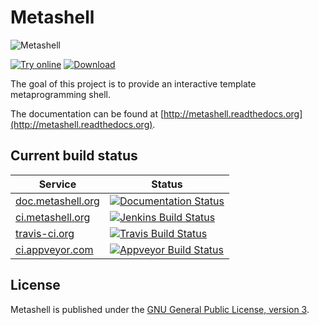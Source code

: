 # Metashell

![](https://raw.githubusercontent.com/sabel83/metashell/master/docs/img/metashell.png "Metashell")

[![Try online](https://raw.githubusercontent.com/sabel83/metashell/master/docs/img/try_online.png "Try online")](http://abel.web.elte.hu/shell/metashell)
[![Download](https://raw.githubusercontent.com/sabel83/metashell/master/docs/img/download.png "Download")](http://metashell.readthedocs.org/en/latest/getting_metashell/installers/#version-210)

The goal of this project is to provide an interactive template metaprogramming
shell.

The documentation can be found at
[http://metashell.readthedocs.org](http://metashell.readthedocs.org).

## Current build status

Service | Status
--- | ---
[doc.metashell.org](http://doc.metashell.org/) | [![Documentation Status](https://readthedocs.org/projects/metashell/badge/?version=latest "Documentation Status")](http://metashell.readthedocs.org/en/latest/?badge=latest) |
[ci.metashell.org](http://ci.metashell.org) | [![Jenkins Build Status](http://ci.metashell.org/job/metashell-master-flow/badge/icon)](http://ci.metashell.org/job/metashell-master-flow) |
[travis-ci.org](https://travis-ci.org/sabel83/metashell) | [![Travis Build Status](https://travis-ci.org/sabel83/metashell.svg?branch=master "Build Status")](https://travis-ci.org/sabel83/metashell) |
[ci.appveyor.com](https://ci.appveyor.com/project/sabel83/) | [![Appveyor Build Status](https://ci.appveyor.com/api/projects/status/2t30o2h0kieh2ovm/branch/master?svg=true)](https://ci.appveyor.com/project/sabel83/metashell/branch/master) |

## License

Metashell is published under the
[GNU General Public License, version 3](http://www.gnu.org/licenses/gpl.html).

